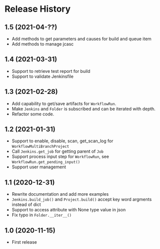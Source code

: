 Release History
===============
1.5 (2021-04-??)
-----------------
- Add methods to get parameters and causes for build and queue item
- Add methods to manage jcasc

1.4 (2021-03-31)
-----------------
- Support to retrieve test report for build
- Support to validate Jenkinsfile

1.3 (2021-02-28)
-----------------
- Add capability to get/save artifacts for `WorkflowRun`.
- Make `Jenkins` and `Folder` is subscribed and can be iterated with depth.
- Refactor some code.

1.2 (2021-01-31)
----------------
- Support to enable, disable, scan, get_scan_log for `WorkflowMultiBranchProject`
- Call `Jenkins.get_job` for getting parent of `Job`
- Support process input step for `WorkflowRun`,  see `WorkflowRun.get_pending_input()`
- Support user management

1.1 (2020-12-31)
-----------------
- Rewrite documentation and add more examples
- `Jenkins.build_job()` and `Project.build()` accept key word argments instead of dict
- Support to access attribute with None type value in json
- Fix typo in `Folder.__iter__()`

1.0 (2020-11-15)
------------------
- First release

